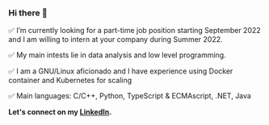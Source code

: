 ### Hi there 👋

✅ I’m currently looking for a part-time job position starting September 2022 and I am willing to intern at your company during Summer 2022.

✅ My main intests lie in data analysis and low level programming.

✅ I am a GNU/Linux aficionado and I have experience using Docker container and Kubernetes for scaling

✅ Main languages: C/C++, Python, TypeScript & ECMAscript, .NET, Java

 **Let's connect on my [LinkedIn](https://www.linkedin.com/in/steve-huguenin/).**
